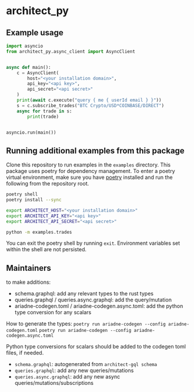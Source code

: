 # architect_py

## Example usage

```python
import asyncio
from architect_py.async_client import AsyncClient


async def main():
    c = AsyncClient(
        host="<your installation domain>",
        api_key="<api key>",
        api_secret="<api secret>"
    )
    print(await c.execute("query { me { userId email } }"))
    s = c.subscribe_trades("BTC Crypto/USD*COINBASE/DIRECT")
    async for trade in s:
        print(trade)


asyncio.run(main())
```

## Running additional examples from this package

Clone this repository to run examples in the `examples` directory.  This package
uses poetry for dependency management.  To enter a poetry virtual environment, make
sure you have [poetry](https://python-poetry.org/docs/) installed and run the 
following from the repository root.

```bash
poetry shell
poetry install --sync 

export ARCHITECT_HOST="<your installation domain>"
export ARCHITECT_API_KEY="<api key>"
export ARCHITECT_API_SECRET="<api secret>"

python -m examples.trades
```

You can exit the poetry shell by running `exit`.  Environment variables set
within the shell are not persisted.

## Maintainers

to make additions:
- schema.graphql: add any relevant types to the rust types
- queries.graphql / queries.async.graphql: add the query/mutation
- ariadne-codegen.toml / ariadne-codegen.async.toml: add the python type conversion for any scalars

How to generate the types:
`poetry run ariadne-codegen --config ariadne-codegen.toml`
`poetry run ariadne-codegen --config ariadne-codegen.async.toml`

Python type conversions for scalars should be added to the codegen toml files, if needed.

- `schema.graphql`: autogenerated from `architect-gql schema`
- `queries.graphql`: add any new queries/mutations
- `queries.async.graphql`: add any new async queries/mutations/subscriptions